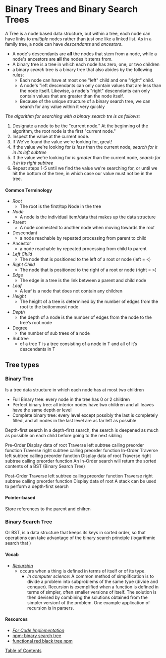# Binary Trees and Binary Search Trees

A Tree is a node based data structure, but within a tree, each node can have links to _multiple_ nodes rather than just one like a linked list.
As in a family tree, a node can have _descendants_ and _ancestors_.

- A node's descendants are **all** the nodes that stem from a node, while a node's ancestors are **all** the nodes it stems from.
- A binary tree is a tree in which each node has zero, one, or two children
- a binary _search_ tree is a binary tree that also abides by the following rules:
  - Each node can have at most one "left" child and one "right" child.
  - A node's "left descendants can only contain values that are less than the node itself. Likewise, a node's "right" descendants can only contain values that are greater than the node itself.
  - Because of the unique structure of a binary search tree, we can search for any value within it very quickly

_The algorithm for searching with a binary search tre is as follows:_

1. Designate a node to be the "current node." At the beginning of the algorithm, the root node is the first "current node."
2. Inspect the value at the current node.
3. If We've found the value we're looking for, great!
4. If the value we're looking for _is less_ than the current node, _search for it in its left subtree_
5. If the value we're looking for _is greater_ than the current node, _search for it in its right subtree_
6. Repeat steps 1-5 until we find the value we're searching for, or until we hit the bottom of the tree, in which case our value must not be in the tree.

#### Common Terminology

- _Root_
  - The root is the first/top Node in the tree
- _Node_
  - A node is the individual item/data that makes up the data structure
- Parent 
  - A node connected to another node when moving towards the root
- Descendant 
  - a node reachable by repeated processing from parent to child
- Ancestor 
  - a node reachable by repeated processing from child to parent
- _Left Child_
  - The node that is positioned to the left of a root or node (left = <)
- _Right Child_
  - The node that is positioned to the right of a root or node (right = >)
- _Edge_
  - The edge in a tree is the link between a parent and child node
- _Leaf_
  - A leaf is a node that does not contain any children
- _Height_
  - The height of a tree is determined by the number of edges from the root to the bottommost node
- _Depth_
  - the depth of a node is the number of edges from the node to the tree’s root node
- Degree 
  - the number of sub trees of a node
- Subtree 
  - of a tree T is a tree consisting of a node in T and all of it’s descendants in T

## Tree types
### Binary Tree
Is a tree data structure in which each node has at most two children
- Full Binary tree: every node in the tree has 0 or 2 children
- Perfect binary tree: all interior nodes have two children and all leaves have the same depth or level
- Complete binary tree: every level except possibly the last is completely filled, and all nodes in the last level are as far left as possible

Depth-first search
In a depth-first search, the search is deepened as much as possible on each child before going to the next sibling

Pre-Order
Display data of root
Traverse left subtree calling preorder function
Traverse right subtree calling preorder function
In-Order
Traverse left subtree calling preorder function
Display data of root
Traverse right subtree calling preorder function
An In-Order search will return the sorted contents of a BST (Binary Search Tree)

Post-Order
Traverse left subtree calling preorder function
Traverse right subtree calling preorder function
Display data of root
A stack can be used to perform a depth-first search

#### Pointer-based
Store references to the parent and chilren
### Binary Search Tree
Or BST, is a data structure that keeps its keys in sorted order, so that operations can take advantage of the binary search principle (logarithmic search that )

#### Vocab

- [_Recursion_](https://en.wikipedia.org/wiki/Recursion)
  - occurs when a thing is defined in terms of itself or of its type.
    - _In computer science:_ A common method of simplification is to divide a problem into subproblems of the same type (divide and conquer). Recursion is exemplified when a function is defined in terms of simpler, often smaller versions of itself. The solution is then devised by combining the solutions obtained from the simpler versionf of the problem. One example application of recursion is in parsers.


#### Resources

- [_For Code Implementation_](https://www.geeksforgeeks.org/implementation-binary-search-tree-javascript/)
- [npm: binary search tree](https://www.npmjs.com/search?q=binary%20search%20tree)
- [functional red black tree npm](https://www.npmjs.com/package/functional-red-black-tree)

[Table of Contents](../index.md)
